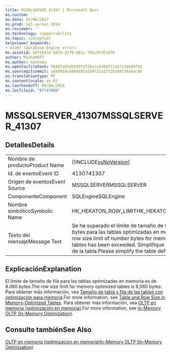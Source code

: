```yaml
---
title: MSSQLSERVER_41307 | Microsoft Docs
ms.custom: ''
ms.date: 03/06/2017
ms.prod: sql-server-2014
ms.reviewer: ''
ms.technology: supportability
ms.topic: conceptual
helpviewer_keywords:
- 41307 (Database Engine error)
ms.assetid: 56f56410-b07d-4379-b01c-702c95761070
author: MashaMSFT
ms.author: mathoma
ms.openlocfilehash: 98407a65d5529fd73bccc638df11167131bd9f8d
ms.sourcegitcommit: ad4d92dce894592a259721a1571b1d8736abacdb
ms.translationtype: MT
ms.contentlocale: es-ES
ms.lasthandoff: 08/04/2020
ms.locfileid: "87747008"
---
```

# <a name="mssqlserver_41307"></a><span data-ttu-id="ded04-102">MSSQLSERVER_41307</span><span class="sxs-lookup"><span data-stu-id="ded04-102">MSSQLSERVER_41307</span></span>
    
## <a name="details"></a><span data-ttu-id="ded04-103">Detalles</span><span class="sxs-lookup"><span data-stu-id="ded04-103">Details</span></span>  
  
|||  
|-|-|  
|<span data-ttu-id="ded04-104">Nombre de producto</span><span class="sxs-lookup"><span data-stu-id="ded04-104">Product Name</span></span>|[!INCLUDE[ssNoVersion](../../includes/ssnoversion-md.md)]|  
|<span data-ttu-id="ded04-105">Id. de evento</span><span class="sxs-lookup"><span data-stu-id="ded04-105">Event ID</span></span>|<span data-ttu-id="ded04-106">41307</span><span class="sxs-lookup"><span data-stu-id="ded04-106">41307</span></span>|  
|<span data-ttu-id="ded04-107">Origen de eventos</span><span class="sxs-lookup"><span data-stu-id="ded04-107">Event Source</span></span>|<span data-ttu-id="ded04-108">MSSQLSERVER</span><span class="sxs-lookup"><span data-stu-id="ded04-108">MSSQLSERVER</span></span>|  
|<span data-ttu-id="ded04-109">Componente</span><span class="sxs-lookup"><span data-stu-id="ded04-109">Component</span></span>|<span data-ttu-id="ded04-110">SQLEngine</span><span class="sxs-lookup"><span data-stu-id="ded04-110">SQLEngine</span></span>|  
|<span data-ttu-id="ded04-111">Nombre simbólico</span><span class="sxs-lookup"><span data-stu-id="ded04-111">Symbolic Name</span></span>|<span data-ttu-id="ded04-112">HK_HEKATON_ROW_LIMIT</span><span class="sxs-lookup"><span data-stu-id="ded04-112">HK_HEKATON_ROW_LIMIT</span></span>|  
|<span data-ttu-id="ded04-113">Texto del mensaje</span><span class="sxs-lookup"><span data-stu-id="ded04-113">Message Text</span></span>|<span data-ttu-id="ded04-114">Se ha superado el límite de tamaño de fila de *number* bytes para las tablas optimizadas en memoria.</span><span class="sxs-lookup"><span data-stu-id="ded04-114">The row size limit of *number* bytes for memory optimized tables has been exceeded.</span></span> <span data-ttu-id="ded04-115">Simplifique la definición de la tabla.</span><span class="sxs-lookup"><span data-stu-id="ded04-115">Please simplify the table definition.</span></span>|  
  
## <a name="explanation"></a><span data-ttu-id="ded04-116">Explicación</span><span class="sxs-lookup"><span data-stu-id="ded04-116">Explanation</span></span>  
 <span data-ttu-id="ded04-117">El límite de tamaño de fila para las tablas optimizadas en memoria es de 8.060 bytes.</span><span class="sxs-lookup"><span data-stu-id="ded04-117">The row size limit for memory optimized tables is 8,060 bytes.</span></span> <span data-ttu-id="ded04-118">Para obtener más información, vea [Tamaño de tabla y fila de las tablas con optimización para memoria](../in-memory-oltp/memory-optimized-tables.md).</span><span class="sxs-lookup"><span data-stu-id="ded04-118">For more information, see [Table and Row Size in Memory-Optimized Tables](../in-memory-oltp/memory-optimized-tables.md).</span></span> <span data-ttu-id="ded04-119">Para obtener más información, vea [OLTP en memoria &#40;optimización en memoria&#41;](../in-memory-oltp/in-memory-oltp-in-memory-optimization.md).</span><span class="sxs-lookup"><span data-stu-id="ded04-119">For more information, see [In-Memory OLTP &#40;In-Memory Optimization&#41;](../in-memory-oltp/in-memory-oltp-in-memory-optimization.md).</span></span>  
  
## <a name="see-also"></a><span data-ttu-id="ded04-120">Consulte también</span><span class="sxs-lookup"><span data-stu-id="ded04-120">See Also</span></span>  
 [<span data-ttu-id="ded04-121">OLTP en memoria &#40;optimización en memoria&#41;</span><span class="sxs-lookup"><span data-stu-id="ded04-121">In-Memory OLTP &#40;In-Memory Optimization&#41;</span></span>](../in-memory-oltp/in-memory-oltp-in-memory-optimization.md)  
  
  
